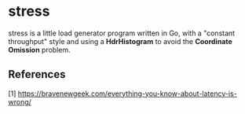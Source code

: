 # stress

stress is a little load generator program written in Go, with a "constant throughput" style and using a **HdrHistogram** to avoid the **Coordinate Omission** problem.

## References
[1] https://bravenewgeek.com/everything-you-know-about-latency-is-wrong/
